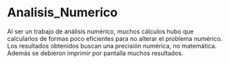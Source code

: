 # Analisis_Numerico
Al ser un trabajo de análisis numérico, muchos cálculos hubo que calcularlos de formas poco eficientes para no alterar el problema numérico. Los resultados obtenidos buscan una precisión numérica, no matemática. Además se debieron imprimir por pantalla muchos resultados.
